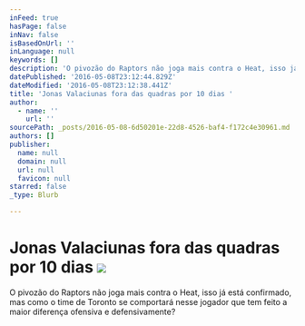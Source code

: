 ```yaml
---
inFeed: true
hasPage: false
inNav: false
isBasedOnUrl: ''
inLanguage: null
keywords: []
description: 'O pivozão do Raptors não joga mais contra o Heat, isso já está confirmado, mas como o time de Toronto se comportará nesse jogador que tem feito a maior diferença ofensiva e defensivamente?'
datePublished: '2016-05-08T23:12:44.829Z'
dateModified: '2016-05-08T23:12:38.441Z'
title: 'Jonas Valaciunas fora das quadras por 10 dias '
author:
  - name: ''
    url: ''
sourcePath: _posts/2016-05-08-6d50201e-22d8-4526-baf4-f172c4e30961.md
authors: []
publisher:
  name: null
  domain: null
  url: null
  favicon: null
starred: false
_type: Blurb

---
```

# Jonas Valaciunas fora das quadras por 10 dias ![](https://the-grid-user-content.s3-us-west-2.amazonaws.com/ebfe2b61-2ece-49fe-bdab-5ef27a239878.jpg)

O pivozão do Raptors não joga mais contra o Heat, isso já está confirmado, mas como o time de Toronto se comportará nesse jogador que tem feito a maior diferença ofensiva e defensivamente?
